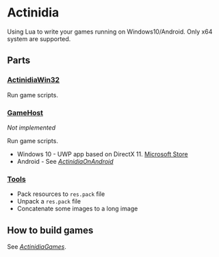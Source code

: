 # Actinidia

Using Lua to write your games running on Windows10/Android. Only x64 system are supported.

## Parts

### [ActinidiaWin32](ActinidiaWin32)

Run game scripts.

### [GameHost](GameHost)

*Not implemented*

Run game scripts.

- Windows 10 - UWP app based on DirectX 11. [Microsoft Store](https://www.microsoft.com/zh-cn/p/xaml-controls-gallery/9msvh128x2zt)
- Android - See [*ActinidiaOnAndroid*](https://github.com/mooction/ActinidiaOnAndroid)

### [Tools](Tools)

- Pack resources to `res.pack` file
- Unpack a `res.pack` file
- Concatenate some images to a long image

## How to build games

See [*ActinidiaGames*](https://github.com/mooction/ActinidiaGames).
